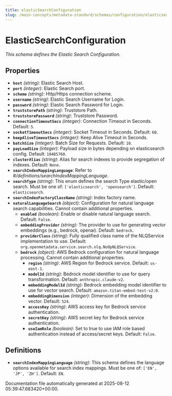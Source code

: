 ```yaml
---
title: elasticSearchConfiguration
slug: /main-concepts/metadata-standard/schemas/configuration/elasticsearchconfiguration
---
```


# ElasticSearchConfiguration

*This schema defines the Elastic Search Configuration.*

## Properties

- **`host`** *(string)*: Elastic Search Host.
- **`port`** *(integer)*: Elastic Search port.
- **`scheme`** *(string)*: Http/Https connection scheme.
- **`username`** *(string)*: Elastic Search Username for Login.
- **`password`** *(string)*: Elastic Search Password for Login.
- **`truststorePath`** *(string)*: Truststore Path.
- **`truststorePassword`** *(string)*: Truststore Password.
- **`connectionTimeoutSecs`** *(integer)*: Connection Timeout in Seconds. Default: `5`.
- **`socketTimeoutSecs`** *(integer)*: Socket Timeout in Seconds. Default: `60`.
- **`keepAliveTimeoutSecs`** *(integer)*: Keep Alive Timeout in Seconds.
- **`batchSize`** *(integer)*: Batch Size for Requests. Default: `10`.
- **`payLoadSize`** *(integer)*: Payload size in bytes depending on elasticsearch config. Default: `10485760`.
- **`clusterAlias`** *(string)*: Alias for search indexes to provide segregation of indexes. Default: `None`.
- **`searchIndexMappingLanguage`**: Refer to *#/definitions/searchIndexMappingLanguage*.
- **`searchType`** *(string)*: This enum defines the search Type elastic/open search. Must be one of: `['elasticsearch', 'opensearch']`. Default: `elasticsearch`.
- **`searchIndexFactoryClassName`** *(string)*: Index factory name.
- **`naturalLanguageSearch`** *(object)*: Configuration for natural language search capabilities. Cannot contain additional properties.
  - **`enabled`** *(boolean)*: Enable or disable natural language search. Default: `False`.
  - **`embeddingProvider`** *(string)*: The provider to use for generating vector embeddings (e.g., bedrock, openai). Default: `bedrock`.
  - **`providerClass`** *(string)*: Fully qualified class name of the NLQService implementation to use. Default: `org.openmetadata.service.search.nlq.NoOpNLQService`.
  - **`bedrock`** *(object)*: AWS Bedrock configuration for natural language processing. Cannot contain additional properties.
    - **`region`** *(string)*: AWS Region for Bedrock service. Default: `us-east-1`.
    - **`modelId`** *(string)*: Bedrock model identifier to use for query transformation. Default: `anthropic.claude-v2`.
    - **`embeddingModelId`** *(string)*: Bedrock embedding model identifier to use for vector search. Default: `amazon.titan-embed-text-v2:0`.
    - **`embeddingDimension`** *(integer)*: Dimension of the embedding vector. Default: `524`.
    - **`accessKey`** *(string)*: AWS access key for Bedrock service authentication.
    - **`secretKey`** *(string)*: AWS secret key for Bedrock service authentication.
    - **`useIamRole`** *(boolean)*: Set to true to use IAM role based authentication instead of access/secret keys. Default: `False`.
## Definitions

- **`searchIndexMappingLanguage`** *(string)*: This schema defines the language options available for search index mappings. Must be one of: `['EN', 'JP', 'ZH']`. Default: `EN`.


Documentation file automatically generated at 2025-08-12 05:39:47.683420+00:00.
